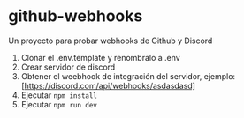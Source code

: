 # github-webhooks

Un proyecto para probar webhooks de Github y Discord

1. Clonar el .env.template y renombralo a .env
2. Crear servidor de discord
3. Obtener el weebhook de integración del servidor, ejemplo:
   [https://discord.com/api/webhooks/asdasdasd]
4. Ejecutar `npm install`
5. Ejecutar `npm run dev`
